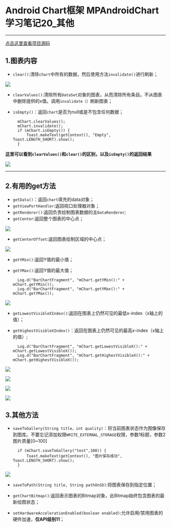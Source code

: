 # Android Chart框架 MPAndroidChart学习笔记20_其他
---
[点击这里查看项目源码](https://github.com/mhgd3250905/Android-notes)

## 1.图表内容 ##

- ```clear()```:清除```chart```中所有的数据，然后使用方法```invalidate()```进行刷新；

![](http://ww1.sinaimg.cn/mw690/006aPzcjgy1fdfse4b1q8j30a10cna9z)

- ```clearValues()```:清除所有```DataSet```对象的图表，从而清除所有条目。不从图表中删除提供的x值。调用```invalidate（）```刷新图表；
- ```isEmpty()```：返回```chart```是否为null或是不包含任何数据；

		mChart.clearValues();
        mChart.invalidate();
        if (mChart.isEmpty()) {
            Toast.makeText(getContext(), "Empty", Toast.LENGTH_SHORT).show();
        }
**这里可以看到```clearValues()```和```clear()```的区别，以及```isEmpty()```的返回结果**

![](http://ww1.sinaimg.cn/mw690/006aPzcjgy1fdfsejfcm3j30a20clq2w)

---

## 2.有用的get方法 ##

- ```getData()```：返回```chart```填充的data对象；
- ```getViewPortHandler```:返回视口处理器对象；
- ```getRenderer()```:返回负责绘制图表数据的主```DataRenderer```;
- ```getCenter```:返回整个图表的中心点；

![](http://ww1.sinaimg.cn/mw690/006aPzcjgy1fdfsqqpwr9j309s0bm74r)

- ```getCenterOffset```:返回图表绘制区域的中心点；

![](http://ww1.sinaimg.cn/mw690/006aPzcjgy1fdfsqxmqy4j30a30bg3yz)

- ```getYMin()```:返回Y值的最小值；
- ```getYMax()```:返回Y值的最大值；

		Log.d("BarChartFragment", "mChart.getYMin():" + mChart.getYMin());
        Log.d("BarChartFragment", "mChart.getYMax():" + mChart.getYMax());

![](http://ww1.sinaimg.cn/mw690/006aPzcjgy1fdfswht0pjj30bv01sdfp)

- ```getLowestVisibleXIndex()```:返回在图表上仍然可见的最低x-index（x轴上的值）；
- ```getHighestVisibleXIndex()```：返回在图表上仍然可见的最高x-index（x轴上的值）;

		Log.d("BarChartFragment", "mChart.getLowestVisibleX():" + mChart.getLowestVisibleX());
        Log.d("BarChartFragment", "mChart.getHighestVisibleX():" + mChart.getHighestVisibleX());

![](http://ww1.sinaimg.cn/mw690/006aPzcjgy1fdft2912p4j30a20awwet)

![](http://ww1.sinaimg.cn/mw690/006aPzcjgy1fdft2fdmotj30dn01la9y)

![](http://ww1.sinaimg.cn/mw690/006aPzcjgy1fdft2o429gj30a009bjrg)

![](http://ww1.sinaimg.cn/mw690/006aPzcjgy1fdft2wimgej30eo01k0sn)

## 3.其他方法 ##

- ```saveToGallery(String title，int quality)```：将当前图表状态作为图像保存到图库。不要忘记添加权限```WRITE_EXTERNAL_STORAGE```权限，参数1标题，参数2图片质量[0~100]

		if (mChart.saveToGallery("test",100)) {
            Toast.makeText(getContext(), "图片保存成功", Toast.LENGTH_SHORT).show();
        }

![](http://ww1.sinaimg.cn/mw690/006aPzcjgy1fdfte24b5uj30ak0cqabe)

- ```saveToPath(String title, String pathOnSD)```:将图表保存到指定位置；

- ```getChartBitmap()```:返回表示图表的Bitmap对象，此Bitmap始终包含图表的最新绘图状态；

- ```setHardwareAccelerationEnabled(boolean enabled)```:允许启用/禁用图表的硬件加速，**仅API级别11**；











